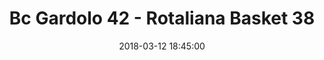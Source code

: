 ---
title: Bc Gardolo 42 - Rotaliana Basket 38
date: 2018-03-12 18:45:00
squadra-a: Rotaliana Basket
punteggio-a: 42
squadra-b: Bc Gardolo
punteggio-b: 38
partite/squadra: under-13-17-18
luogo: Centro Sportivo Trento Nord
categoria: under 13
---